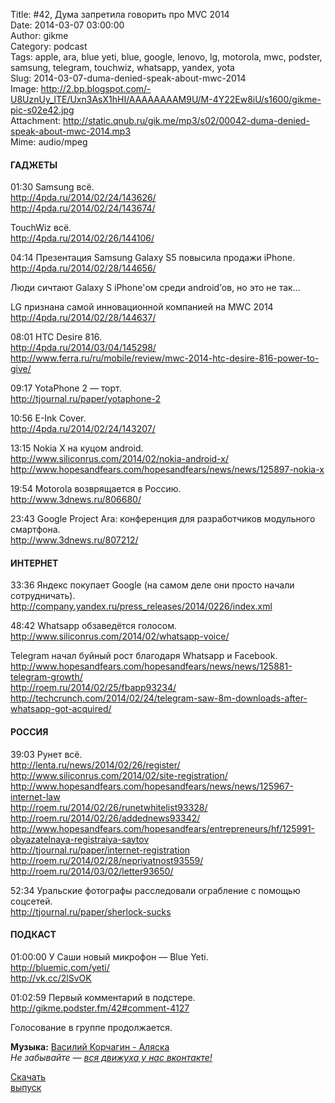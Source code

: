 Title: #42, Дума запретила говорить про MVC 2014  
Date: 2014-03-07 03:00:00  
Author: gikme  
Category: podcast  
Tags: apple, ara, blue yeti, blue, google, lenovo, lg, motorola, mwc, podster, samsung, telegram, touchwiz, whatsapp, yandex, yota  
Slug: 2014-03-07-duma-denied-speak-about-mwc-2014  
Image: http://2.bp.blogspot.com/-U8UznUy_lTE/Uxn3AsX1hHI/AAAAAAAAM9U/M-4Y22Ew8iU/s1600/gikme-pic-s02e42.jpg  
Attachment: http://static.qnub.ru/gik.me/mp3/s02/00042-duma-denied-speak-about-mwc-2014.mp3  
Mime: audio/mpeg

#### ГАДЖЕТЫ

01:30 Samsung всё.  
<http://4pda.ru/2014/02/24/143626/>  
<http://4pda.ru/2014/02/24/143674/>

TouchWiz всё.  
<http://4pda.ru/2014/02/26/144106/>

04:14 Презентация Samsung Galaxy S5 повысила продажи iPhone.  
<http://4pda.ru/2014/02/28/144656/>

Люди сичтают Galaxy S iPhone'ом среди android’ов, но это не так…

LG признана самой инновационной компанией на MWC 2014  
<http://4pda.ru/2014/02/28/144637/>

08:01 HTC Desire 816.  
<http://4pda.ru/2014/03/04/145298/>  
<http://www.ferra.ru/ru/mobile/review/mwc-2014-htc-desire-816-power-to-give/>

09:17 YotaPhone 2 — торт.  
<http://tjournal.ru/paper/yotaphone-2>

10:56 E-Ink Cover.  
<http://4pda.ru/2014/02/24/143207/>

13:15 Nokia X на куцом android.  
<http://www.siliconrus.com/2014/02/nokia-android-x/>  
<http://www.hopesandfears.com/hopesandfears/news/news/125897-nokia-x>

19:54 Motorola возврящается в Россию.  
<http://www.3dnews.ru/806680/>

23:43 Google Project Ara: конференция для разработчиков модульного  
смартфона.  
<http://www.3dnews.ru/807212/>

#### ИНТЕРНЕТ

33:36 Яндекс покупает Google (на самом деле они просто начали  
сотрудничать).  
<http://company.yandex.ru/press_releases/2014/0226/index.xml>

48:42 Whatsapp обзаведётся голосом.  
<http://www.siliconrus.com/2014/02/whatsapp-voice/>

Telegram начал буйный рост благодаря Whatsapp и Facebook.  
<http://www.hopesandfears.com/hopesandfears/news/news/125881-telegram-growth/>  
<http://roem.ru/2014/02/25/fbapp93234/>  
<http://techcrunch.com/2014/02/24/telegram-saw-8m-downloads-after-whatsapp-got-acquired/>

#### РОССИЯ

39:03 Рунет всё.  
<http://lenta.ru/news/2014/02/26/register/>  
<http://www.siliconrus.com/2014/02/site-registration/>  
<http://www.hopesandfears.com/hopesandfears/news/news/125967-internet-law>  
<http://roem.ru/2014/02/26/runetwhitelist93328/>  
<http://roem.ru/2014/02/26/addednews93342/>  
<http://www.hopesandfears.com/hopesandfears/entrepreneurs/hf/125991-obyazatelnaya-registraiya-saytov>  
<http://tjournal.ru/paper/internet-registration>  
<http://roem.ru/2014/02/28/nepriyatnost93559/>  
<http://roem.ru/2014/03/02/letter93650/>

52:34 Уральские фотографы расследовали ограбление с помощью соцсетей.  
<http://tjournal.ru/paper/sherlock-sucks>

#### ПОДКАСТ

01:00:00 У Саши новый микрофон — Blue Yeti.  
<http://bluemic.com/yeti/>  
<http://vk.cc/2lSvOK>

01:02:59 Первый комментарий в подстере.  
<http://gikme.podster.fm/42#comment-4127>

Голосование в группе продолжается.

**Музыка:** [Василий Корчагин - Аляска](http://vk.com/bacc3)  
*Не забывайте — [вся движуха у нас вконтакте!](http://vk.com/gikme)*

[Скачать  
выпуск](http://static.qnub.ru/gik.me/mp3/s02/00042-duma-denied-speak-about-mwc-2014.mp3)

